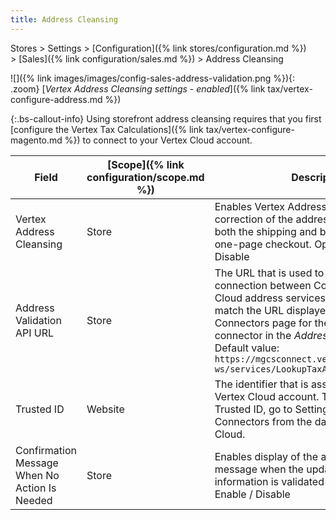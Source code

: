 ```yaml
---
title: Address Cleansing
---
```


Stores > Settings > [Configuration]({% link stores/configuration.md %}) > [Sales]({% link configuration/sales.md %}) > Address Cleansing

![]({% link images/images/config-sales-address-validation.png %}){: .zoom}
[_Vertex Address Cleansing settings - enabled_]({% link tax/vertex-configure-address.md %})

{:.bs-callout-info}
Using storefront address cleansing requires that you first [configure the Vertex Tax Calculations]({% link tax/vertex-configure-magento.md %}) to connect to your Vertex Cloud account.

|Field|[Scope]({% link configuration/scope.md %})|Description|
|--- |--- |--- |
|Vertex Address Cleansing|Store|Enables Vertex Address Validation to prompt correction of the address information on both the shipping and billing steps of the one-page checkout. Options: Enable / Disable|
|Address Validation API URL|Store|The URL that is used to validate the connection between Commerce and Vertex Cloud address services. This value should match the URL displayed in your Vertex Connectors page for the Commerce connector in the _Address Lookup URL_ field. Default value: `https://mgcsconnect.vertexsmb.com/vertex-ws/services/LookupTaxAreas70`|
|Trusted ID|Website|The identifier that is associated with your Vertex Cloud account. To find your Vertex Trusted ID, go to Settings > View All Connectors from the dashboard of Vertex Cloud.|
|Confirmation Message When No Action Is Needed|Store|Enables display of the address cleansing message when the updated address information is validated as correct. Options: Enable / Disable|
